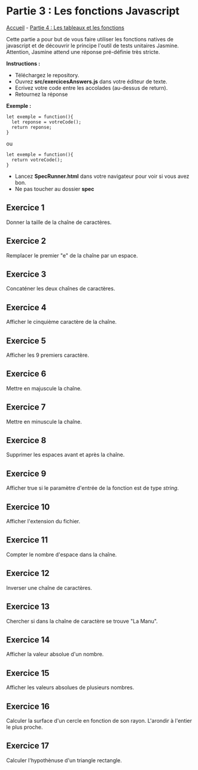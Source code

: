 # Partie 3 : Les fonctions Javascript

[Accueil](https://github.com/JohanneB-LM/Exercices-Javascript "Accueil") - [Partie 4 : Les tableaux et les fonctions](../partie-04 "Partie 4")

Cette partie a pour but de vous faire utiliser les fonctions natives de javascript et de découvrir le principe l'outil de tests unitaires Jasmine. Attention, Jasmine attend une réponse pré-définie très stricte.

**Instructions :**
- Téléchargez le repository.
- Ouvrez **src/exercicesAnswers.js** dans votre éditeur de texte.
- Ecrivez votre code entre les accolades (au-dessus de return).
- Retournez la réponse

**Exemple :**
```
let exemple = function(){
  let reponse = votreCode();
  return reponse;
}
```

ou

```
let exemple = function(){
  return votreCode();
}
```

- Lancez **SpecRunner.html** dans votre navigateur pour voir si vous avez bon.
- Ne pas toucher au dossier **spec**

## Exercice 1
Donner la taille de la chaîne de caractères.

## Exercice 2
Remplacer le premier "e" de la chaîne par un espace.

## Exercice 3
Concaténer les deux chaînes de caractères.

## Exercice 4
Afficher le cinquième caractère de la chaîne.

## Exercice 5
Afficher les 9 premiers caractère.

## Exercice 6
Mettre en majuscule la chaîne.

## Exercice 7
Mettre en minuscule la chaîne.

## Exercice 8
Supprimer les espaces avant et après la chaîne.

## Exercice 9
Afficher true si le paramètre d'entrée de la fonction est de type *string*.

## Exercice 10
Afficher l'extension du fichier.

## Exercice 11
Compter le nombre d'espace dans la chaîne.

## Exercice 12
Inverser une chaîne de caractères.

## Exercice 13
Chercher si dans la chaîne de caractère se trouve "La Manu".

## Exercice 14
Afficher la valeur absolue d'un nombre.

## Exercice 15
Afficher les valeurs absolues de plusieurs nombres.

## Exercice 16
Calculer la surface d'un cercle en fonction de son rayon. L'arondir à l'entier le plus proche.

## Exercice 17
Calculer l'hypothènuse d\'un triangle rectangle.
